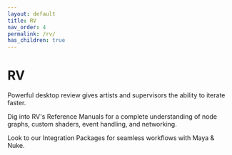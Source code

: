 ```yaml
---
layout: default
title: RV
nav_order: 4
permalink: /rv/
has_children: true
---
```


# RV

Powerful desktop review gives artists and supervisors the ability to iterate faster.

Dig into RV's Reference Manuals for a complete understanding of node graphs, custom shaders, event handling, and networking.

Look to our Integration Packages for seamless workflows with Maya & Nuke.
